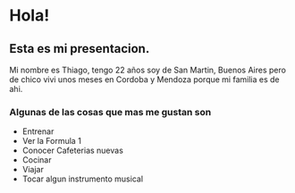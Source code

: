 # Hola!
## Esta es mi presentacion.

Mi nombre es Thiago, tengo 22 años soy de San Martin, Buenos Aires pero de chico vivi unos meses en Cordoba y Mendoza porque mi familia es de ahi.
### Algunas de las cosas que mas me gustan son 
- Entrenar
- Ver la Formula 1
- Conocer Cafeterias nuevas
- Cocinar 
- Viajar 
- Tocar algun instrumento musical 


